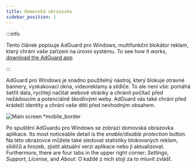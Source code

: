 ```yaml
---
title: Domovská obrazovka
sidebar_position: 1
---
```


:::info

Tento článek popisuje AdGuard pro Windows, multifunkční blokátor reklam, který chrání vaše zařízení na úrovni systému. To see how it works, [download the AdGuard app](https://agrd.io/download-kb-adblock)

:::

AdGuard pro Windows je snadno použitelný nástroj, který blokuje otravné bannery, vyskakovací okna, videoreklamy a slídiče. To ale není vše: pomáhá šetřit data, rychleji načítat webové stránky a chránit počítač před nežádoucím a potenciálně škodlivými weby. AdGuard vás také chrání před krádeží identity a chrání vaše děti před nevhodným obsahem.

![Main screen \*mobile\_border](https://cdn.adtidy.org/content/kb/ad_blocker/windows/overview/home-screen.png)

Po spuštění AdGuardu pro Windows se zobrazí domovská obrazovka aplikace. Its most noticeable detail is the _enable/disable protection_ button. Na této obrazovce můžete také sledovat statistiky blokovaných reklam, slídičů a hrozeb, zjistit aktuální verzi aplikace nebo ji aktualizovat. Furthermore, there are four tabs in the upper right corner: _Settings_, _Support_, _License_, and _About_. O každé z nich stojí za to mluvit zvlášť.
